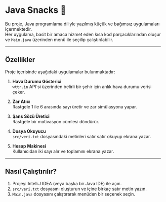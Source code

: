 # Java Snacks 🍪

Bu proje, Java programlama diliyle yazılmış küçük ve bağımsız uygulamaları içermektedir.  
Her uygulama, basit bir amaca hizmet eden kısa kod parçacıklarından oluşur ve `Main.java` üzerinden menü ile seçilip çalıştırılabilir.

---

## Özellikler

Proje içerisinde aşağıdaki uygulamalar bulunmaktadır:

1. **Hava Durumu Gösterici**  
   `wttr.in` API'si üzerinden belirli bir şehir için anlık hava durumu verisi çeker.

2. **Zar Atıcı**  
   Rastgele 1 ile 6 arasında sayı üretir ve zar simülasyonu yapar.

3. **Şans Sözü Üretici**  
   Rastgele bir motivasyon cümlesi döndürür.

4. **Dosya Okuyucu**  
   `src/veri.txt` dosyasındaki metinleri satır satır okuyup ekrana yazar.

5. **Hesap Makinesi**  
   Kullanıcıdan iki sayı alır ve toplamını ekrana yazar.

---

## Nasıl Çalıştırılır?

1. Projeyi IntelliJ IDEA (veya başka bir Java IDE) ile açın.
2. `src/veri.txt` dosyasını oluşturun ve içine birkaç satır metin yazın.
3. `Main.java` dosyasını çalıştırarak menüden bir seçenek seçin.



